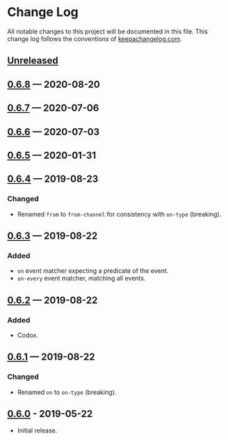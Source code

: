 # Change Log
All notable changes to this project will be documented in this file. This 
change log follows the conventions of 
[keepachangelog.com](http://keepachangelog.com/).

## [Unreleased]

## [0.6.8] — 2020-08-20

## [0.6.7] — 2020-07-06

## [0.6.6] — 2020-07-03

## [0.6.5] — 2020-01-31

## [0.6.4] — 2019-08-23
### Changed
- Renamed `from` to `from-channel` for consistency with `on-type` (breaking).

## [0.6.3] — 2019-08-22
### Added
- `on` event matcher expecting a predicate of the event.
- `on-every` event matcher, matching all events.

## [0.6.2] — 2019-08-22
### Added
- Codox.

## [0.6.1] — 2019-08-22
### Changed
- Renamed `on` to `on-type` (breaking).

## [0.6.0] - 2019-05-22
- Initial release.

[0.6.0]: https://github.com/your-name/vent/compare/0.1.0...0.6.0
[0.6.1]: https://github.com/your-name/vent/compare/0.6.0...0.6.1
[0.6.2]: https://github.com/your-name/vent/compare/0.6.1...0.6.2
[0.6.3]: https://github.com/your-name/vent/compare/0.6.2...0.6.3
[0.6.4]: https://github.com/your-name/vent/compare/0.6.3...0.6.4
[0.6.5]: https://github.com/your-name/vent/compare/0.6.4...0.6.5
[0.6.6]: https://github.com/your-name/vent/compare/0.6.5...0.6.6
[0.6.7]: https://github.com/your-name/vent/compare/0.6.6...0.6.7
[0.6.8]: https://github.com/your-name/vent/compare/0.6.7...0.6.8
[Unreleased]: https://github.com/your-name/vent/compare/0.6.8...HEAD

